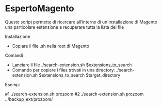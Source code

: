 # EspertoMagento
Questo script permette di ricercare all'interno di un'installazione di Magento una particolare estensione e recuperare tutta la lista dei file

Installazione
- Copiare il file .sh nella root di Magento
 
Comandi
- Lanciare il file ./search-extension.sh $extensions_to_search
- Comando per copiare i files trovati in una directory:
./search-extension.sh $extensions_to_search $target_directory

Esempi

#1 ./search-extension.sh prozoom
#2 ./search-extension.sh prozoom ../backup_ext/prozoom/
